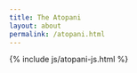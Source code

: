 ```yaml
---
title: The Atopani
layout: about
permalink: /atopani.html
---
```


<div id="atomap"></div>

{% include js/atopani-js.html %}